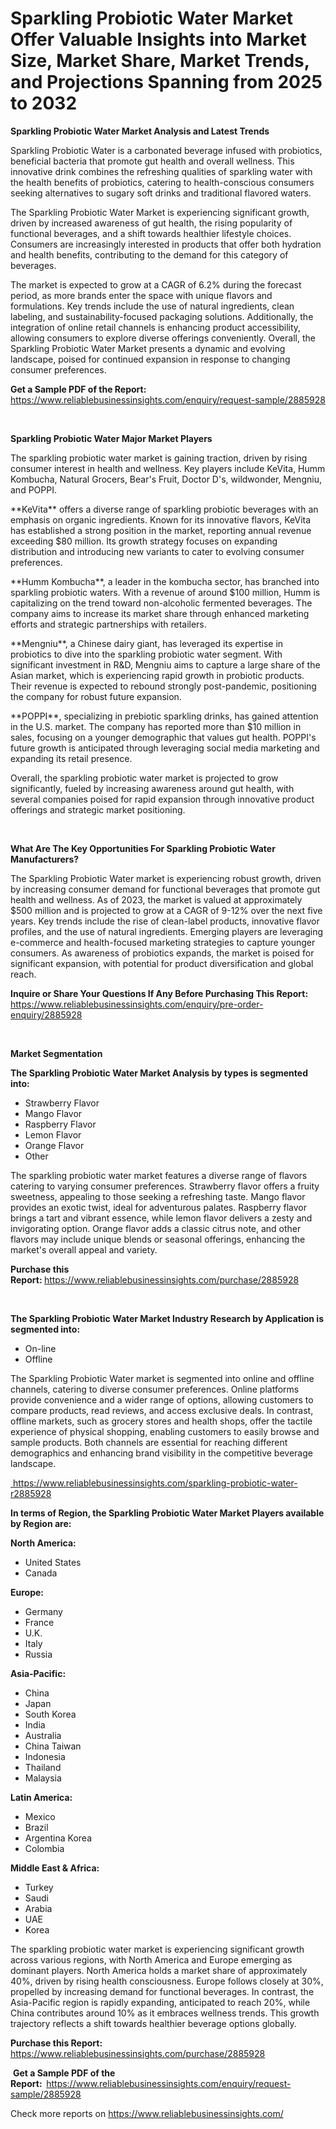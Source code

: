 <p><h1>Sparkling Probiotic Water Market Offer Valuable Insights into Market Size, Market Share, Market Trends, and Projections Spanning from 2025 to 2032</h1></p><p><strong>Sparkling Probiotic Water Market Analysis and Latest Trends</strong></p>
<p><p>Sparkling Probiotic Water is a carbonated beverage infused with probiotics, beneficial bacteria that promote gut health and overall wellness. This innovative drink combines the refreshing qualities of sparkling water with the health benefits of probiotics, catering to health-conscious consumers seeking alternatives to sugary soft drinks and traditional flavored waters.</p><p>The Sparkling Probiotic Water Market is experiencing significant growth, driven by increased awareness of gut health, the rising popularity of functional beverages, and a shift towards healthier lifestyle choices. Consumers are increasingly interested in products that offer both hydration and health benefits, contributing to the demand for this category of beverages.</p><p>The market is expected to grow at a CAGR of 6.2% during the forecast period, as more brands enter the space with unique flavors and formulations. Key trends include the use of natural ingredients, clean labeling, and sustainability-focused packaging solutions. Additionally, the integration of online retail channels is enhancing product accessibility, allowing consumers to explore diverse offerings conveniently. Overall, the Sparkling Probiotic Water Market presents a dynamic and evolving landscape, poised for continued expansion in response to changing consumer preferences.</p></p>
<p><strong>Get a Sample PDF of the Report:&nbsp;</strong> <a href="https://www.reliablebusinessinsights.com/enquiry/request-sample/2885928?utm_campaign=2247&utm_medium=2&utm_source=Github&utm_content=ia&utm_term=13032025&utm_id=sparkling-probiotic-water">https://www.reliablebusinessinsights.com/enquiry/request-sample/2885928</a></p>
<p>&nbsp;</p>
<p><strong>Sparkling Probiotic Water Major Market Players</strong></p>
<p><p>The sparkling probiotic water market is gaining traction, driven by rising consumer interest in health and wellness. Key players include KeVita, Humm Kombucha, Natural Grocers, Bear's Fruit, Doctor D's, wildwonder, Mengniu, and POPPI.</p><p>**KeVita** offers a diverse range of sparkling probiotic beverages with an emphasis on organic ingredients. Known for its innovative flavors, KeVita has established a strong position in the market, reporting annual revenue exceeding $80 million. Its growth strategy focuses on expanding distribution and introducing new variants to cater to evolving consumer preferences.</p><p>**Humm Kombucha**, a leader in the kombucha sector, has branched into sparkling probiotic waters. With a revenue of around $100 million, Humm is capitalizing on the trend toward non-alcoholic fermented beverages. The company aims to increase its market share through enhanced marketing efforts and strategic partnerships with retailers.</p><p>**Mengniu**, a Chinese dairy giant, has leveraged its expertise in probiotics to dive into the sparkling probiotic water segment. With significant investment in R&D, Mengniu aims to capture a large share of the Asian market, which is experiencing rapid growth in probiotic products. Their revenue is expected to rebound strongly post-pandemic, positioning the company for robust future expansion.</p><p>**POPPI**, specializing in prebiotic sparkling drinks, has gained attention in the U.S. market. The company has reported more than $10 million in sales, focusing on a younger demographic that values gut health. POPPI's future growth is anticipated through leveraging social media marketing and expanding its retail presence.</p><p>Overall, the sparkling probiotic water market is projected to grow significantly, fueled by increasing awareness around gut health, with several companies poised for rapid expansion through innovative product offerings and strategic market positioning.</p></p>
<p>&nbsp;</p>
<p><strong>What Are The Key Opportunities For Sparkling Probiotic Water Manufacturers?</strong></p>
<p><p>The Sparkling Probiotic Water market is experiencing robust growth, driven by increasing consumer demand for functional beverages that promote gut health and wellness. As of 2023, the market is valued at approximately $500 million and is projected to grow at a CAGR of 9-12% over the next five years. Key trends include the rise of clean-label products, innovative flavor profiles, and the use of natural ingredients. Emerging players are leveraging e-commerce and health-focused marketing strategies to capture younger consumers. As awareness of probiotics expands, the market is poised for significant expansion, with potential for product diversification and global reach.</p></p>
<p><strong>Inquire or Share Your Questions If Any Before Purchasing This Report:</strong> <a href="https://www.reliablebusinessinsights.com/enquiry/pre-order-enquiry/2885928?utm_campaign=2247&utm_medium=2&utm_source=Github&utm_content=ia&utm_term=13032025&utm_id=sparkling-probiotic-water">https://www.reliablebusinessinsights.com/enquiry/pre-order-enquiry/2885928</a></p>
<p>&nbsp;</p>
<p><strong>Market Segmentation</strong></p>
<p><strong>The Sparkling Probiotic Water Market Analysis by types is segmented into:</strong></p>
<p><ul><li>Strawberry Flavor</li><li>Mango Flavor</li><li>Raspberry Flavor</li><li>Lemon Flavor</li><li>Orange Flavor</li><li>Other</li></ul></p>
<p><p>The sparkling probiotic water market features a diverse range of flavors catering to varying consumer preferences. Strawberry flavor offers a fruity sweetness, appealing to those seeking a refreshing taste. Mango flavor provides an exotic twist, ideal for adventurous palates. Raspberry flavor brings a tart and vibrant essence, while lemon flavor delivers a zesty and invigorating option. Orange flavor adds a classic citrus note, and other flavors may include unique blends or seasonal offerings, enhancing the market's overall appeal and variety.</p></p>
<p><strong>Purchase this Report:&nbsp;</strong><a href="https://www.reliablebusinessinsights.com/purchase/2885928?utm_campaign=2247&utm_medium=2&utm_source=Github&utm_content=ia&utm_term=13032025&utm_id=sparkling-probiotic-water">https://www.reliablebusinessinsights.com/purchase/2885928</a></p>
<p>&nbsp;</p>
<p><strong>The Sparkling Probiotic Water Market Industry Research by Application is segmented into:</strong></p>
<p><ul><li>On-line</li><li>Offline</li></ul></p>
<p><p>The Sparkling Probiotic Water market is segmented into online and offline channels, catering to diverse consumer preferences. Online platforms provide convenience and a wider range of options, allowing customers to compare products, read reviews, and access exclusive deals. In contrast, offline markets, such as grocery stores and health shops, offer the tactile experience of physical shopping, enabling customers to easily browse and sample products. Both channels are essential for reaching different demographics and enhancing brand visibility in the competitive beverage landscape.</p></p>
<p><a href="https://www.reliablebusinessinsights.com/sparkling-probiotic-water-r2885928?utm_campaign=2247&utm_medium=2&utm_source=Github&utm_content=ia&utm_term=13032025&utm_id=sparkling-probiotic-water">&nbsp;https://www.reliablebusinessinsights.com/sparkling-probiotic-water-r2885928</a></p>
<p><strong>In terms of Region, the Sparkling Probiotic Water Market Players available by Region are:</strong></p>
<p>
    <p> <strong> North America: </strong>
        <ul>
            <li>United States</li>
            <li>Canada</li>
        </ul>
        </p> 
    <p> <strong> Europe: </strong>
        <ul>
            <li>Germany</li>
            <li>France</li>
            <li>U.K.</li>
            <li>Italy</li>
            <li>Russia</li>
        </ul>
        </p> 
    <p> <strong> Asia-Pacific: </strong>
        <ul>
            <li>China</li>
            <li>Japan</li>
            <li>South Korea</li>
            <li>India</li>
            <li>Australia</li>
            <li>China Taiwan</li>
            <li>Indonesia</li>
            <li>Thailand</li>
            <li>Malaysia</li>
        </ul>
        </p> 
    <p> <strong> Latin America: </strong>
        <ul>
            <li>Mexico</li>
            <li>Brazil</li>
            <li>Argentina Korea</li>
            <li>Colombia</li>
        </ul>
        </p> 
    <p> <strong> Middle East & Africa: </strong>
        <ul>
            <li>Turkey</li>
            <li>Saudi</li>
            <li>Arabia</li>
            <li>UAE</li>
            <li>Korea</li>
        </ul>
    </p>
    </p>
<p><p>The sparkling probiotic water market is experiencing significant growth across various regions, with North America and Europe emerging as dominant players. North America holds a market share of approximately 40%, driven by rising health consciousness. Europe follows closely at 30%, propelled by increasing demand for functional beverages. In contrast, the Asia-Pacific region is rapidly expanding, anticipated to reach 20%, while China contributes around 10% as it embraces wellness trends. This growth trajectory reflects a shift towards healthier beverage options globally.</p></p>
<p><strong>Purchase this Report: </strong><a href="https://www.reliablebusinessinsights.com/purchase/2885928?utm_campaign=2247&utm_medium=2&utm_source=Github&utm_content=ia&utm_term=13032025&utm_id=sparkling-probiotic-water">https://www.reliablebusinessinsights.com/purchase/2885928</a></p>
<p>&nbsp;<strong>Get a Sample PDF of the Report:&nbsp;&nbsp;</strong><a href="https://www.reliablebusinessinsights.com/enquiry/request-sample/2885928?utm_campaign=2247&utm_medium=2&utm_source=Github&utm_content=ia&utm_term=13032025&utm_id=sparkling-probiotic-water">https://www.reliablebusinessinsights.com/enquiry/request-sample/2885928</a></p>
<p><strong></strong></p>
<p>Check more reports on <a href="https://www.reliablebusinessinsights.com/?utm_campaign=2247&utm_medium=2&utm_source=Github&utm_content=ia&utm_term=13032025&utm_id=sparkling-probiotic-water">https://www.reliablebusinessinsights.com/</a></p>